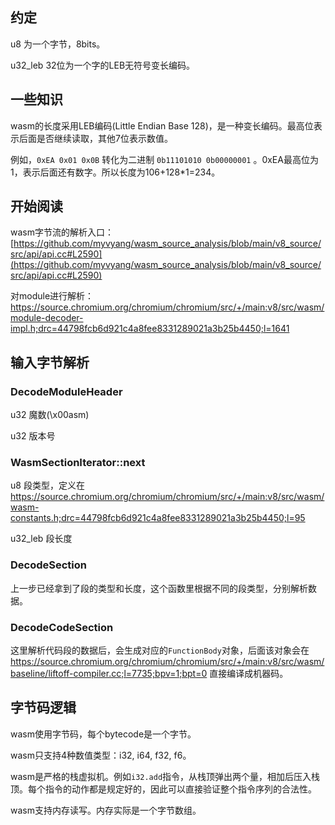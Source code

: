 
## 约定

u8 为一个字节，8bits。

u32_leb 32位为一个字的LEB无符号变长编码。

## 一些知识

wasm的长度采用LEB编码(Little Endian Base 128)，是一种变长编码。最高位表示后面是否继续读取，其他7位表示数值。

例如，```0xEA 0x01 0x0B``` 转化为二进制 ```0b11101010 0b00000001``` 。0xEA最高位为1，表示后面还有数字。所以长度为106+128*1=234。

## 开始阅读

wasm字节流的解析入口：[https://github.com/myvyang/wasm_source_analysis/blob/main/v8_source/src/api/api.cc#L2590](https://github.com/myvyang/wasm_source_analysis/blob/main/v8_source/src/api/api.cc#L2590)

对module进行解析：https://source.chromium.org/chromium/chromium/src/+/main:v8/src/wasm/module-decoder-impl.h;drc=44798fcb6d921c4a8fee8331289021a3b25b4450;l=1641

## 输入字节解析

### DecodeModuleHeader 

u32 魔数(\x00asm)

u32 版本号

### WasmSectionIterator::next

u8 段类型，定义在 https://source.chromium.org/chromium/chromium/src/+/main:v8/src/wasm/wasm-constants.h;drc=44798fcb6d921c4a8fee8331289021a3b25b4450;l=95

u32_leb 段长度

### DecodeSection

上一步已经拿到了段的类型和长度，这个函数里根据不同的段类型，分别解析数据。

### DecodeCodeSection

这里解析代码段的数据后，会生成对应的`FunctionBody`对象，后面该对象会在 https://source.chromium.org/chromium/chromium/src/+/main:v8/src/wasm/baseline/liftoff-compiler.cc;l=7735;bpv=1;bpt=0 直接编译成机器码。

## 字节码逻辑

wasm使用字节码，每个bytecode是一个字节。

wasm只支持4种数值类型：i32, i64, f32, f6。

wasm是严格的栈虚拟机。例如```i32.add```指令，从栈顶弹出两个量，相加后压入栈顶。每个指令的动作都是规定好的，因此可以直接验证整个指令序列的合法性。

wasm支持内存读写。内存实际是一个字节数组。


